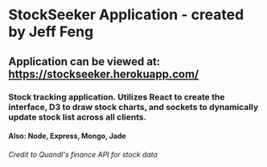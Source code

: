 # StockSeeker Application - created by Jeff Feng
## Application can be viewed at: https://stockseeker.herokuapp.com/
### Stock tracking application. Utilizes React to create the interface, D3 to draw stock charts, and sockets to dynamically update stock list across all clients.
#### Also: Node, Express, Mongo, Jade
###### Credit to Quandl's finance API for stock data
